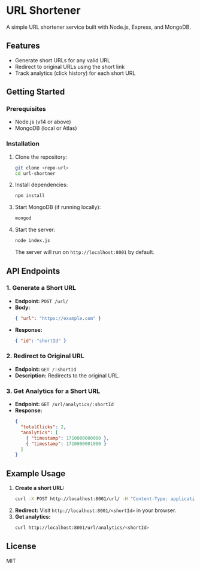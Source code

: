 # URL Shortener

A simple URL shortener service built with Node.js, Express, and MongoDB.

## Features
- Generate short URLs for any valid URL
- Redirect to original URLs using the short link
- Track analytics (click history) for each short URL

## Getting Started

### Prerequisites
- Node.js (v14 or above)
- MongoDB (local or Atlas)

### Installation
1. Clone the repository:
   ```bash
   git clone <repo-url>
   cd url-shortner
   ```
2. Install dependencies:
   ```bash
   npm install
   ```
3. Start MongoDB (if running locally):
   ```bash
   mongod
   ```
4. Start the server:
   ```bash
   node index.js
   ```
   The server will run on `http://localhost:8001` by default.

## API Endpoints

### 1. Generate a Short URL
- **Endpoint:** `POST /url/`
- **Body:**
  ```json
  { "url": "https://example.com" }
  ```
- **Response:**
  ```json
  { "id": "shortId" }
  ```

### 2. Redirect to Original URL
- **Endpoint:** `GET /:shortId`
- **Description:** Redirects to the original URL.

### 3. Get Analytics for a Short URL
- **Endpoint:** `GET /url/analytics/:shortId`
- **Response:**
  ```json
  {
    "totalClicks": 2,
    "analytics": [
      { "timestamp": 1710000000000 },
      { "timestamp": 1710000001000 }
    ]
  }
  ```

## Example Usage

1. **Create a short URL:**
   ```bash
   curl -X POST http://localhost:8001/url/ -H "Content-Type: application/json" -d '{"url": "https://google.com"}'
   ```
2. **Redirect:**
   Visit `http://localhost:8001/<shortId>` in your browser.
3. **Get analytics:**
   ```bash
   curl http://localhost:8001/url/analytics/<shortId>
   ```

## License
MIT 